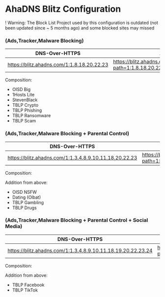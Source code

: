 # AhaDNS Blitz Configuration
! Warning: The Block List Project used by this configuration is outdated (not been updated since ~ 5 months ago) and some blocked sites may missed

### (Ads,Tracker,Malware Blocking)

| DNS-Over-HTTPS | Apple |
| --- | --- |
| https://blitz.ahadns.com/1:1.8.18.20.22.23 | https://blitz.ahadns.com/config/mobileconfig?path=1:1.8.18.20.22.23 |

Composition:
- OISD Big
- 1Hosts Lite
- StevenBlack
- TBLP Crypto
- TBLP Phishing
- TBLP Ransomware
- TBLP Scam

### (Ads,Tracker,Malware Blocking + Parental Control)

| DNS-Over-HTTPS | Apple |
| --- | --- |
| https://blitz.ahadns.com/1:1.3.4.8.9.10.11.18.20.22.23 | https://blitz.ahadns.com/config/mobileconfig?path=1:1.3.4.8.9.10.11.18.20.22.23 |

Composition:

Addition from above:
- OISD NSFW
- Dating (Olbat)
- TBLP Gambling
- TBLP Drugs

### (Ads,Tracker,Malware Blocking + Parental Control + Social Media)

| DNS-Over-HTTPS | Apple |
| --- | --- |
| https://blitz.ahadns.com/1:1.3.4.8.9.10.11.18.19.20.22.23.24 | https://blitz.ahadns.com/config/mobileconfig?path=1:1.3.4.8.9.10.11.18.19.20.22.23.24 |

Composition:

Addition from above:
- TBLP Facebook 
- TBLP TikTok